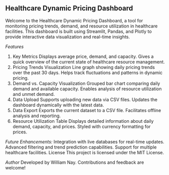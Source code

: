 ## Healthcare Dynamic Pricing Dashboard
Welcome to the Healthcare Dynamic Pricing Dashboard, a tool for monitoring pricing trends, demand, and resource utilization in healthcare facilities. This dashboard is built using Streamlit, Pandas, and Plotly to provide interactive data visualization and real-time insights.

*Features*
1. Key Metrics
Displays average price, demand, and capacity.
Gives a quick overview of the current state of healthcare resource management.
2. Pricing Trends Visualization
Line graph showing daily pricing trends over the past 30 days.
Helps track fluctuations and patterns in dynamic pricing.
3. Demand vs. Capacity Visualization
Grouped bar chart comparing daily demand and available capacity.
Enables analysis of resource utilization and unmet demand.
4. Data Upload
Supports uploading new data via CSV files.
Updates the dashboard dynamically with the latest data.
5. Data Export
Exports the current dataset to a CSV file.
Facilitates offline analysis and reporting.
6. Resource Utilization Table
Displays detailed information about daily demand, capacity, and prices.
Styled with currency formatting for prices.

*Future Enhancements:*
Integration with live databases for real-time updates.
Advanced filtering and trend prediction capabilities.
Support for multiple healthcare facilities.
License
This project is licensed under the MIT License.

*Author*
Developed by William Nay. Contributions and feedback are welcome!













